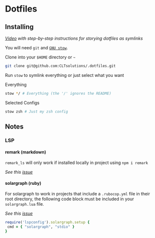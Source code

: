 # Dotfiles

## Installing

_[Video](https://youtu.be/90xMTKml9O0) with step-by-step instructions for storying dotfiles as symlinks_

You will need `git` and [`GNU stow`](https://www.gnu.org/software/stow/).

Clone into your `$HOME` directory or `~`

```bash
git clone git@github.com:CLTsolutions/.dotfiles.git
```

Run `stow` to symlink everything or just select what you want

Everything

```bash
stow */ # Everything (the '/' ignores the README)
```

Selected Configs

```bash
stow zsh # Just my zsh config
```

## Notes

### LSP

#### remark (markdown)

`remark_ls` will only work if installed locally in project using `npm i remark`

_See this [issue](https://github.com/williamboman/nvim-lsp-installer/issues/519)_

#### solargraph (ruby)

For solargraph to work in projects that include a `.rubocop.yml` file in their root directory, the following code block must be included in your `solargraph.lua` file.

_See this [issue](https://github.com/LunarVim/LunarVim/issues/945)_

````ruby
require('lspconfig').solargraph.setup {
 cmd = { "solargraph", "stdio" }
}
